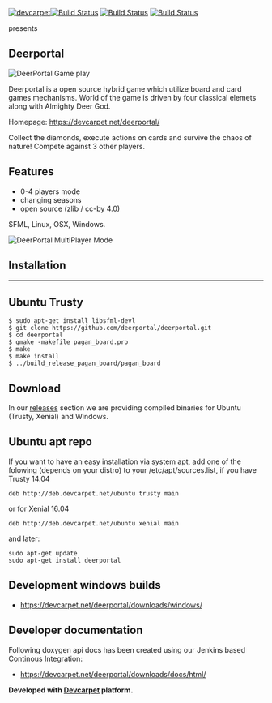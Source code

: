 [![devcarpet](https://devcarpet.net/images/dc_black.png)](https://devcarpet.net)[![Build Status](https://travis-ci.org/deerportal/deerportal.svg?branch=master)](https://travis-ci.org/deerportal/deerportal) [![Build Status](https://semaphoreci.com/api/v1/bluszcz/deerportal/branches/master/badge.svg)](https://semaphoreci.com/bluszcz/deerportal) [![Build Status](https://snap-ci.com/deerportal/deerportal/branch/master/build_image)](https://snap-ci.com/deerportal/deerportal/branch/master)

presents

Deerportal
-----------

![DeerPortal Game play](https://bluszcz.net/projects/games/deerportal/selection_754.png/@@images/image.png)


Deerportal is a open source hybrid game which utilize  board and card games mechanisms. World of the game is driven by four classical elemets along with Almighty Deer God.

Homepage: https://devcarpet.net/deerportal/

Collect the diamonds, execute actions on cards and survive the chaos of nature! Compete against 3 other players.

Features
--------

* 0-4 players mode
* changing seasons
* open source (zlib / cc-by 4.0)

SFML, Linux, OSX, Windows.

![DeerPortal MultiPlayer Mode](https://bluszcz.net/projects/games/deerportal/deerportal-game-about-how-human-can-be-upgraded-to-the-deer_771.png/@@images/image.png)

Installation
------------
------------

Ubuntu Trusty
-------------

```
$ sudo apt-get install libsfml-devl
$ git clone https://github.com/deerportal/deerportal.git
$ cd deerportal
$ qmake -makefile pagan_board.pro
$ make
$ make install
$ ../build_release_pagan_board/pagan_board
```

Download
--------

In our [releases](https://github.com/deerportal/deerportal/releases) section we are providing compiled binaries for Ubuntu (Trusty, Xenial) and Windows.

Ubuntu apt repo
---------------

If you want to have an easy installation via system apt, add one of the folowing (depends on your distro) to your /etc/apt/sources.list, if you have Trusty 14.04
```
deb http://deb.devcarpet.net/ubuntu trusty main
```
or for Xenial 16.04
```
deb http://deb.devcarpet.net/ubuntu xenial main
```

and later:
```
sudo apt-get update
sudo apt-get install deerportal
```

Development windows builds
--------------------------

* https://devcarpet.net/deerportal/downloads/windows/

Developer documentation
-----------------------

Following doxygen api docs has been created using our Jenkins based Continous Integration:

* https://devcarpet.net/deerportal/downloads/docs/html/

**Developed with [Devcarpet](https://devcarpet.net) platform.**
